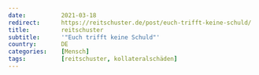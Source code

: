 ```yaml
---
date:          2021-03-18
redirect:      https://reitschuster.de/post/euch-trifft-keine-schuld/
title:         reitschuster
subtitle:      '"Euch trifft keine Schuld"'
country:       DE
categories:    [Mensch]
tags:          [reitschuster, kollateralschäden]
---
```


